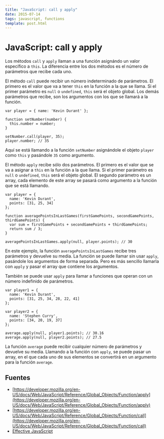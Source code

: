 ```yaml
---
title: "JavaScript: call y apply"
date: 2015-07-14
tags: javascript, functions
template: post.html
---
```


# JavaScript: call y apply

Los métodos `call` y `apply` llaman a una función asignándo un valor específico a `this`. La diferencia entre los dos métodos es el número de parámetros que recibe cada uno.

El método `call` puede recibir un número indeterminado de parámetros. El primero es el valor que va a tener `this` en la función a la que se llama. Si el primer parámetro es `null` o `undefined`, `this` será el objeto global. Los demás parámetros que recibe, son los argumentos con los que se llamará a la función.

    var player = { name: 'Kevin Durant' };

    function setNumber(number) {
      this.number = number;
    }

    setNumber.call(player, 35);
    player.number; // 35

Aquí se está llamando a la función `setNumber` asignándole el objeto `player` como `this` y pasándole `35` como argumento.

El método `apply` recibe sólo dos parámetros. El primero es el valor que se va a asignar a `this` en la función a la que llama. Si el primer parámetro es `null` o `undefined`, `this` será el objeto global. El segundo parámetro es un array, cada elemento de este array se pasará como argumento a la función que se está llamando.

    var player = {
      name: 'Kevin Durant',
      points: [31, 25, 34]
    };

    function averagePointsInLastGames(firstGamePoints, secondGamePoints, thirdGamePoints) {
      var sum = firstGamePoints + secondGamePoints + thirdGamePoints;
      return sum / 3;
    }

    averagePointsInLastGames.apply(null, player.points); // 30

En este ejemplo, la función `averagePointsInLastGames` recibe tres parámetros y devuelve su media. La función se puede llamar sin usar `apply`, pasándole los argumentos de forma separada. Pero es más sencillo llamarla con `apply` y pasar el array que contiene los argumentos.

También se puede usar `apply` para llamar a funciones que operan con un número indefinido de parámetros.

    var player1 = {
      name: 'Kevin Durant',
      points: [31, 25, 34, 28, 22, 41]
    };

    var player2 = {
      name: 'Stephen Curry',
      points: [34, 20, 19, 37]
    };

    average.apply(null, player1.points); // 30.16
    average.apply(null, player2.points); // 27.5

La función `average` puede recibir cualquier número de parámetros y devuelve su media. Llamando a la función con `apply`, se puede pasar un array, en el que cada uno de sus elementos se convertirá en un argumento para la función `average`.

## Fuentes

* [https://developer.mozilla.org/en-US/docs/Web/JavaScript/Reference/Global_Objects/Function/apply](https://developer.mozilla.org/en-US/docs/Web/JavaScript/Reference/Global_Objects/Function/apply)
* [https://developer.mozilla.org/en-US/docs/Web/JavaScript/Reference/Global_Objects/Function/call](https://developer.mozilla.org/en-US/docs/Web/JavaScript/Reference/Global_Objects/Function/call)
* [Effective JavaScript](http://www.amazon.es/Effective-JavaScript-Specific-Software-Development/dp/0321812182)
